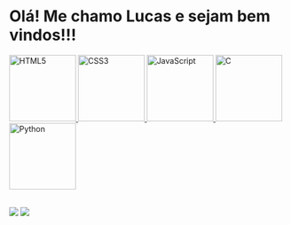# Olá! Me chamo Lucas e sejam bem vindos!!!

<table>
  <a href="https://github.com/DevLucxs">
  <img src="https://img.icons8.com/color/2x/html-5.png" width="120" alt="HTML5">
  <img src="https://img.icons8.com/color/2x/css3.png" width="120" alt="CSS3">
  <img src="https://static.vecteezy.com/system/resources/previews/027/127/463/non_2x/javascript-logo-javascript-icon-transparent-free-png.png" width="120" alt="JavaScript">
  <img src = "https://img.icons8.com/color/512/c-programming.png" width="120" alt="C">
  <img src = "https://img.icons8.com/color/512/python.png" width="120" alt="Python">
</table>

<div> 
  <a href = "mailto: lucas.limoliveir@gmail.com"><img src="https://img.shields.io/badge/-Gmail-%23333?style=for-the-badge&logo=gmail&logoColor=red" target="_blank"></a>
  <a href="https://www.linkedin.com/in/DevLucxs/" target="_blank"><img src="https://img.shields.io/badge/-LinkedIn-%230077B5?style=for-the-badge&logo=linkedin&logoColor=white" target="_blank"></a> 
</div>
